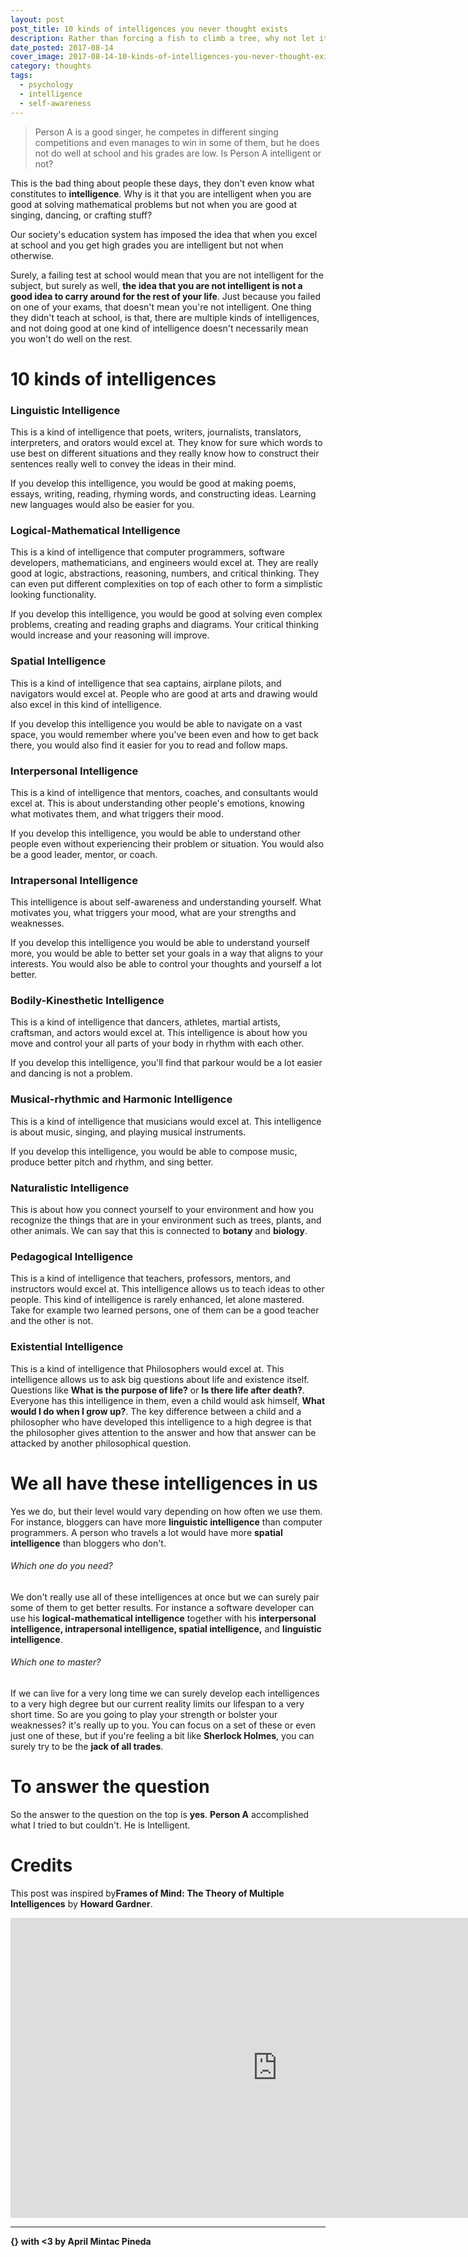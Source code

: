 ```yaml
---
layout: post
post_title: 10 kinds of intelligences you never thought exists
description: Rather than forcing a fish to climb a tree, why not let it swim and do what it's good at.
date_posted: 2017-08-14
cover_image: 2017-08-14-10-kinds-of-intelligences-you-never-thought-exists/cover_image.jpg
category: thoughts
tags:
  - psychology
  - intelligence
  - self-awareness
---
```


> Person A is a good singer, he competes in different singing competitions and even manages to win in some of them, but he does not do well at school and his grades are low. Is Person A intelligent or not?

This is the bad thing about people these days, they don't even know what constitutes to **intelligence**. Why is it that you are intelligent when you are good at solving mathematical problems but not when you are good at singing, dancing, or crafting stuff?

Our society's education system has imposed the idea that when you excel at school and you get high grades you are intelligent but not when otherwise.

Surely, a failing test at school would mean that you are not intelligent for the subject, but surely as well, **the idea that you are not intelligent is not a good idea to carry around for the rest of your life**. Just because you failed on one of your exams, that doesn't mean you're not intelligent. One thing they didn't teach at school, is that, there are multiple kinds of intelligences, and not doing good at one kind of intelligence doesn't necessarily mean you won't do well on the rest.

# 10 kinds of intelligences

### Linguistic Intelligence

This is a kind of intelligence that poets, writers, journalists, translators, interpreters, and orators would excel at. They know for sure which words to use best on different situations and they really know how to construct their sentences really well to convey the ideas in their mind.

If you develop this intelligence, you would be good at making poems, essays, writing, reading, rhyming words, and constructing ideas. Learning new languages would also be easier for you.

### Logical-Mathematical Intelligence

This is a kind of intelligence that computer programmers, software developers, mathematicians, and engineers would excel at. They are really good at logic, abstractions, reasoning, numbers, and critical thinking. They can even put different complexities on top of each other to form a simplistic looking functionality.

If you develop this intelligence, you would be good at solving even complex problems, creating and reading graphs and diagrams. Your critical thinking would increase and your reasoning will improve.

### Spatial Intelligence

This is a kind of intelligence that sea captains, airplane pilots, and navigators would excel at. People who are good at arts and drawing would also excel in this kind of intelligence.

If you develop this intelligence you would be able to navigate on a vast space, you would remember where you've been even and how to get back there, you would also find it easier for you to read and follow maps.

### Interpersonal Intelligence

This is a kind of intelligence that mentors, coaches, and consultants would excel at. This is about understanding other people's emotions, knowing what motivates them, and what triggers their mood.

If you develop this intelligence, you would be able to understand other people even without experiencing their problem or situation. You would also be a good leader, mentor, or coach.

### Intrapersonal Intelligence

This intelligence is about self-awareness and understanding yourself. What motivates you, what triggers your mood, what are your strengths and weaknesses.

If you develop this intelligence you would be able to understand yourself more, you would be able to better set your goals in a way that aligns to your interests. You would also be able to control your thoughts and yourself a lot better.

### Bodily-Kinesthetic Intelligence

This is a kind of intelligence that dancers, athletes, martial artists, craftsman, and actors would excel at. This intelligence is about how you move and control your all parts of your body in rhythm with each other.

If you develop this intelligence, you'll find that parkour would be a lot easier and dancing is not a problem.

### Musical-rhythmic and Harmonic Intelligence

This is a kind of intelligence that musicians would excel at. This intelligence is about music, singing, and playing musical instruments.

If you develop this intelligence, you would be able to compose music, produce better pitch and rhythm, and sing better.

### Naturalistic Intelligence

This is about how you connect yourself to your environment and how you recognize the things that are in your environment such as trees, plants, and other animals. We can say that this is connected to **botany** and **biology**.

### Pedagogical Intelligence

This is a kind of intelligence that teachers, professors, mentors, and instructors would excel at. This intelligence allows us to teach ideas to other people. This kind of intelligence is rarely enhanced, let alone mastered. Take for example two learned persons, one of them can be a good teacher and the other is not.

### Existential Intelligence

This is a kind of intelligence that Philosophers would excel at. This intelligence allows us to ask big questions about life and existence itself. Questions like **What is the purpose of life?** or **Is there life after death?**. Everyone has this intelligence in them, even a child would ask himself, **What would I do when I grow up?**. The key difference between a child and a philosopher who have developed this intelligence to a high degree is that the philosopher gives attention to the answer and how that answer can be attacked by another philosophical question.

# We all have these intelligences in us

Yes we do, but their level would vary depending on how often we use them. For instance, bloggers can have more **linguistic intelligence** than computer programmers. A person who travels a lot would have more **spatial intelligence** than bloggers who don't.

###### Which one do you need?

We don't really use all of these intelligences at once but we can surely pair some of them to get better results. For instance a software developer can use his **logical-mathematical intelligence** together with his **interpersonal intelligence, intrapersonal intelligence, spatial intelligence,** and **linguistic intelligence**.

###### Which one to master?

If we can live for a very long time we can surely develop each intelligences to a very high degree but our current reality limits our lifespan to a very short time. So are you going to play your strength or bolster your weaknesses? it's really up to you. You can focus on a set of these or even just one of these, but if you're feeling a bit like **Sherlock Holmes**, you can surely try to be the **jack of all trades**.

# To answer the question

So the answer to the question on the top is **yes**. **Person A** accomplished what I tried to but couldn't. He is Intelligent.

# Credits

This post was inspired by**Frames of Mind: The Theory of Multiple Intelligences** by **Howard Gardner**.

<iframe width="854" height="480" src="https://www.youtube.com/embed/oY2C4YgXm7I" frameborder="0" allowfullscreen></iframe>

* * *

**{} with <3 by April Mintac Pineda**